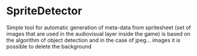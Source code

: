 # SpriteDetector

Simple tool for automatic generation of meta-data from spritesheet (set of images that are used in the audiovisual layer inside the game) is based on the algorithm of object detection and in the case of jpeg... images it is possible to delete the background
